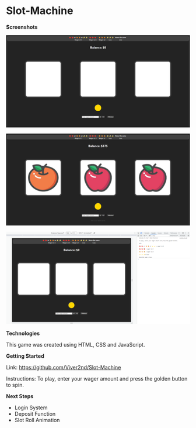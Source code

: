 # Slot-Machine

**Screenshots**

![Alt text](image.png)

![Alt text](image-1.png)

![Alt text](image-2.png)

**Technologies**

This game was created using HTML, CSS and JavaScript.

**Getting Started**

Link:
https://github.com/Viver2nd/Slot-Machine

Instructions:
To play, enter your wager amount and press the golden button to spin.

**Next Steps**
- Login System
- Deposit Function
- Slot Roll Animation